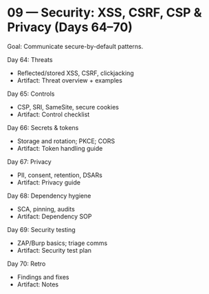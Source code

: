 # 09 — Security: XSS, CSRF, CSP & Privacy (Days 64–70)

Goal: Communicate secure-by-default patterns.

Day 64: Threats
- Reflected/stored XSS, CSRF, clickjacking
- Artifact: Threat overview + examples

Day 65: Controls
- CSP, SRI, SameSite, secure cookies
- Artifact: Control checklist

Day 66: Secrets & tokens
- Storage and rotation; PKCE; CORS
- Artifact: Token handling guide

Day 67: Privacy
- PII, consent, retention, DSARs
- Artifact: Privacy guide

Day 68: Dependency hygiene
- SCA, pinning, audits
- Artifact: Dependency SOP

Day 69: Security testing
- ZAP/Burp basics; triage comms
- Artifact: Security test plan

Day 70: Retro
- Findings and fixes
- Artifact: Notes
